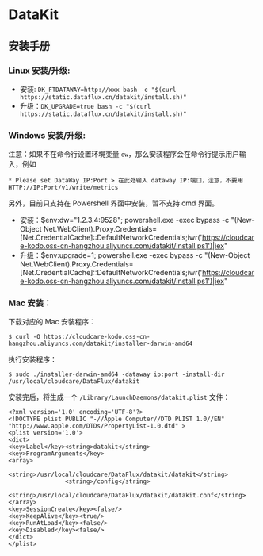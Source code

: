 # DataKit

## 安装手册

### Linux 安装/升级:  

- 安装: `DK_FTDATAWAY=http://xxx bash -c "$(curl https://static.dataflux.cn/datakit/install.sh)"`
- 升级：`DK_UPGRADE=true bash -c "$(curl https://static.dataflux.cn/datakit/install.sh)"`

### Windows 安装/升级:

注意：如果不在命令行设置环境变量 `dw`，那么安装程序会在命令行提示用户输入，例如

	* Please set DataWay IP:Port > 在此处输入 dataway IP:端口，注意，不要用 HTTP://IP:Port/v1/write/metrics

另外，目前只支持在 Powershell 界面中安装，暂不支持 cmd 界面。

- 安装：$env:dw="1.2.3.4:9528"; powershell.exe -exec bypass -c "(New-Object Net.WebClient).Proxy.Credentials=[Net.CredentialCache]::DefaultNetworkCredentials;iwr('https://cloudcare-kodo.oss-cn-hangzhou.aliyuncs.com/datakit/install.ps1')|iex"
- 升级：$env:upgrade=1; powershell.exe -exec bypass -c "(New-Object Net.WebClient).Proxy.Credentials=[Net.CredentialCache]::DefaultNetworkCredentials;iwr('https://cloudcare-kodo.oss-cn-hangzhou.aliyuncs.com/datakit/install.ps1')|iex"

### Mac 安装：

下载对应的 Mac 安装程序：

	$ curl -O https://cloudcare-kodo.oss-cn-hangzhou.aliyuncs.com/datakit/installer-darwin-amd64	

执行安装程序：

	$ sudo ./installer-darwin-amd64 -dataway ip:port -install-dir /usr/local/cloudcare/DataFlux/datakit

安装完后，将生成一个 `/Library/LaunchDaemons/datakit.plist` 文件：

	<?xml version='1.0' encoding='UTF-8'?>
	<!DOCTYPE plist PUBLIC "-//Apple Computer//DTD PLIST 1.0//EN"
	"http://www.apple.com/DTDs/PropertyList-1.0.dtd" >
	<plist version='1.0'>
	<dict>
	<key>Label</key><string>datakit</string>
	<key>ProgramArguments</key>
	<array>
					<string>/usr/local/cloudcare/DataFlux/datakit/datakit</string>
					<string>/config</string>
					<string>/usr/local/cloudcare/DataFlux/datakit/datakit.conf</string>
	</array>
	<key>SessionCreate</key><false/>
	<key>KeepAlive</key><true/>
	<key>RunAtLoad</key><false/>
	<key>Disabled</key><false/>
	</dict>
	</plist>	
